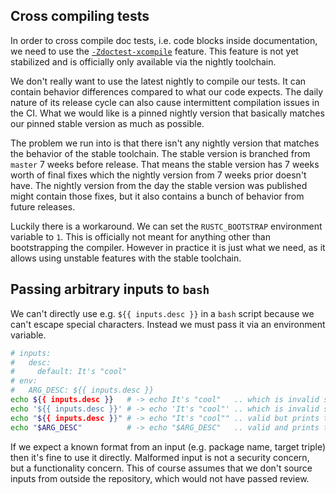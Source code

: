 ## Cross compiling tests

In order to cross compile doc tests, i.e. code blocks inside documentation, we need to use the [`-Zdoctest-xcompile`] feature.
This feature is not yet stabilized and is officially only available via the nightly toolchain.

We don't really want to use the latest nightly to compile our tests.
It can contain behavior differences compared to what our code expects.
The daily nature of its release cycle can also cause intermittent compilation issues in the CI.
What we would like is a pinned nightly version that basically matches our pinned stable version as much as possible.

The problem we run into is that there isn't any nightly version that matches the behavior of the stable toolchain.
The stable version is branched from `master` 7 weeks before release.
That means the stable version has 7 weeks worth of final fixes which the nightly version from 7 weeks prior doesn't have.
The nightly version from the day the stable version was published might contain those fixes, but it also contains a bunch of behavior from future releases.

Luckily there is a workaround.
We can set the `RUSTC_BOOTSTRAP` environment variable to `1`.
This is officially not meant for anything other than bootstrapping the compiler.
However in practice it is just what we need, as it allows using unstable features with the stable toolchain.

## Passing arbitrary inputs to `bash`

We can't directly use e.g. `${{ inputs.desc }}` in a `bash` script because we can't escape special characters.
Instead we must pass it via an environment variable.

```sh
# inputs:
#   desc:
#     default: It's "cool"
# env:
#   ARG_DESC: ${{ inputs.desc }}
echo ${{ inputs.desc }}   # -> echo It's "cool"   .. which is invalid syntax
echo '${{ inputs.desc }}' # -> echo 'It's "cool"' .. which is invalid syntax
echo "${{ inputs.desc }}" # -> echo "It's "cool"" .. valid but prints the wrong value: It's cool
echo "$ARG_DESC"          # -> echo "$ARG_DESC"   .. valid and prints the right value: It's "cool"
```

If we expect a known format from an input (e.g. package name, target triple) then it's fine to use it directly.
Malformed input is not a security concern, but a functionality concern.
This of course assumes that we don't source inputs from outside the repository, which would not have passed review.

[`-Zdoctest-xcompile`]: https://doc.rust-lang.org/nightly/cargo/reference/unstable.html#doctest-xcompile
